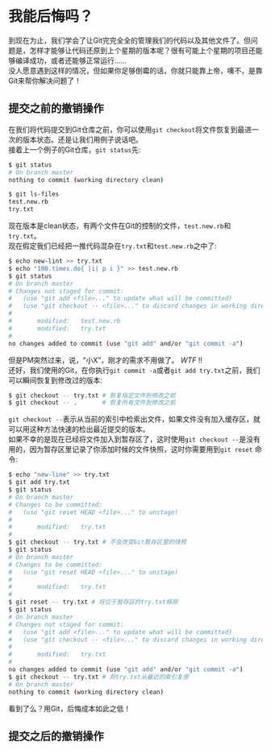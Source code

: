 # 我能后悔吗？
到现在为止，我们学会了让Git完完全全的管理我们的代码以及其他文件了。但问题是，怎样才能够让代码还原到上个星期的版本呢？很有可能上个星期的项目还能够编译成功，或者还能够正常运行……  
没人愿意遇到这样的情况，但如果你足够倒霉的话，你就只能靠上帝，噢不，是靠Git来帮你解决问题了！

## 提交之前的撤销操作
在我们将代码提交到Git仓库之前，你可以使用`git checkout`将文件恢复到最进一次的版本状态。还是让我们用例子说话吧。  
接着上一个例子的Git仓库，`git status`先:
```bash
$ git status
# On branch master
nothing to commit (working directory clean)

$ git ls-files
test.new.rb
try.txt
```

现在版本是clean状态，有两个文件在Git的控制的文件，`test.new.rb`和`try.txt`。  
现在假定我们已经把一推代码混杂在`try.txt`和`test.new.rb`之中了:
```bash
$ echo new-lint >> try.txt
$ echo "100.times.do{ |i| p i }" >> test.new.rb
$ git status
# On branch master
# Changes not staged for commit:
#   (use "git add <file>..." to update what will be committed)
#   (use "git checkout -- <file>..." to discard changes in working directory)
#
#       modified:   test.new.rb
#       modified:   try.txt
#
no changes added to commit (use "git add" and/or "git commit -a")
```

但是PM突然过来，说，“小X”，刚才的需求不用做了。 *WTF* !!  
还好，我们使用的Git，在你执行`git commit -a`或者`git add try.txt`之前，我们可以瞬间恢复到修改过的版本:
```bash
$ git checkout -- try.txt # 恢复指定文件到修改之前
$ git checkout -- .       # 恢复所有文件到修改之前
```

`git checkout --`表示从当前的索引中检索出文件，如果文件没有加入缓存区，就可以用这种方法快速的检出最近提交的版本。  
如果不幸的是现在已经将文件加入到暂存区了，这时使用`git checkout --`是没有用的，因为暂存区里记录了你添加时候的文件快照，这时你需要用到`git reset` 命令:
```bash
$ echo "new-line" >> try.txt
$ git add try.txt
$ git status
# On branch master
# Changes to be committed:
#   (use "git reset HEAD <file>..." to unstage)
#
#       modified:   try.txt
#
$ git checkout -- try.txt # 不会改变Git暂存区里的快照
$ git status
# On branch master
# Changes to be committed:
#   (use "git reset HEAD <file>..." to unstage)
#
#       modified:   try.txt
#
$ git reset -- try.txt # 将位于暂存区的try.txt移除
$ git status
# On branch master
# Changes not staged for commit:
#   (use "git add <file>..." to update what will be committed)
#   (use "git checkout -- <file>..." to discard changes in working directory)
#
#       modified:   try.txt
#
no changes added to commit (use "git add" and/or "git commit -a")
$ git checkout -- try.txt # 将try.txt从最近的索引复原
# On branch master
nothing to commit (working directory clean)
```

看到了么？用Git，后悔成本如此之低！

## 提交之后的撤销操作
